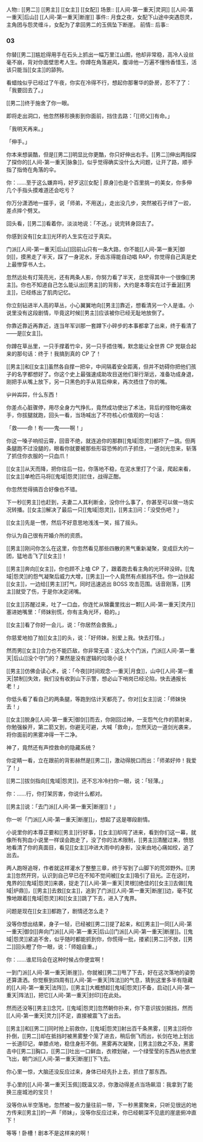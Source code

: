 人物:: [[男二]] [[男主]] [[女主]] [[女配]]
场景:: [[人间-第一重天|灵洞]] [[人间-第一重天|后山]] [[人间-第一重天|断崖]]
事件:: 月食之夜，女配下山途中突遇怨灵，主角团与怨灵缠斗，女配为了拿回男二的玉佩坠下断崖。
前情:: 
后事::

### 03

你替[[男二]]尴尬得用手在石头上抓出一幅万里江山图，他却非常稳，高冷人设丝毫不崩，背对你面壁思考人生。你蹲在角落避风，腹诽他一万遍不懂怜香惜玉，活该只能当[[女主]]的舔狗。

看蜡烛似乎已经过了午夜，你实在冷得不行，想起你那奢华的卧房，忍不了了：「我要回去了。」

[[男二]]终于施舍了你一眼。

即将走出洞口，他忽然移形换影到你面前，挡住去路：「[[师父]]有命。」

「我明天再来。」

「伸手。」

你本来想装酷，但是[[男二]]明显比你更酷，你只好伸出右手。[[男二]]伸出两指探了探你的[[人间-第一重天|脉象]]，似乎觉得确实没什么大问题，让开了路，顺手指了指倚在角落的伞。

你：……至于这么嫌弃吗，好歹这[[女配 | 原身]]也是个百里挑一的美女，你多伸几个手指头摸难道还会吃亏？

你万分潇洒地一摆手，说「师弟，不用送」，走出没几步，突然被石子绊了一跤，差点摔个劈叉。

回头看，[[男二]]看着你，淡淡地说：「不送。」说完转身回去了。

你感到没有[[女主]]光环的人生实在过于真实。

门派[[人间-第一重天|后山]]回前山只有一条大路，你不能[[人间-第一重天|御剑]]，摸黑走了半天，踩了一身泥水，牙齿冻得能自动唱 RAP，你觉得自己真是史上最惨穿书人士。

忽然远处有灯笼亮光，还有两条人影，你努力看了半天，总觉得其中一个很像[[男主]]。你也不知道自己怎么能认出[[男主]]的背影，大约是本尊实在过于垂涎[[男主]]，已经练出了肌肉记忆。

你立刻钻进半人高的草丛，小心翼翼地向[[男主]]靠近，想看清另一个人是谁。小说里没有这段剧情，毕竟这时候[[男主]]应该被你已经无耻地放倒了。

你靠近靠近再靠近，连当年军训那一套蹲下小碎步的本事都拿了出来，终于看清了——是[[女主]]。

你蹲在草丛里，一只手撑着竹伞，另一只手捂住嘴，默念能让全世界 CP 党联合起来的那句话：终于！我搞到真的 CP 了！

[[男主]]和[[女主]]虽然各自撑一把伞，中间隔着安全距离，但并不妨碍你把他们孩子的名字都想好了。你这个史上最强速成助攻目送他们渐行渐远，准备功成身退，刚把手从嘴上放下，另一只黑色的手从背后伸来，再次捂住了你的嘴。

屮艸芔茻，什么东西！

你差点心脏骤停，用尽全身力气挣扎，竟然成功使出了术法，背后的怪物吃痛收手，你拔腿就跑，回头一看，当场喊出了不符核心价值观的一句话：

「救——命！有——鬼——啊！」

你这一嗓子响彻云霄，回音不绝，就连追你的那群[[鬼域|怨灵]]都吓了一跳。但两条腿跑不过没腿的，眼看你就要被那些形容恐怖的爪子抓住，一道剑光忽来，斩落了抓住你衣服的一只血爪！

[[女主]]从天而降，把你往后一拉，你落地不稳，在泥水里打了个滚，爬起来看，[[女主]]单枪匹马将[[鬼域|怨灵]]拦住，战得正酣。

你忽然觉得搞百合好像也不错。

下一秒[[男主]]也赶到，夫妻二人其利断金，没你什么事了，你甚至可以做一场实况转播。[[女主]]解决了最后一只[[鬼域|怨灵]]，[[男主]]问：「没受伤吧？」

[[女主]]先是一愣，然后不好意思地浅浅一笑，摇了摇头。

你认为自己很有开婚介所的资质。

[[男主]]刚问你怎么在这里，你忽然看见那些四散的黑气重新凝聚，变成巨大的一团，猛地击飞了[[女主]]！

[[男主]]奔向[[女主]]，你也顾不上嗑 CP 了，跟着跑去看主角的光环碎没碎。[[鬼域|怨灵]]的怨气凝聚后威力大增，[[男主]]一个人竟然有点抵挡不住。你一边扶起[[女主]]，一边给[[男主]]打气，同时迅速逃出 BOSS 攻击范围。话音刚落，[[男主]]就受了伤，于是你决定闭嘴。

[[女主]]苏醒过来，吐了一口血，你连忙从锦囊里找出一颗[[人间-第一重天|灵丹]]塞进她嘴里：「师妹别慌，你有主角光环，稳的。」

[[女主]]看了你好一会儿，说：「你居然会救我。」

你慈爱地拍了拍[[女主]]的头，说：「好师妹，别爱上我。快去打怪。」

然而男[[女主]]合力也不能匹敌，你非常无语：这么大个门派，门派[[人间-第一重天|后山]]没个守门的？果然是没有逻辑的垃圾小说！

[[男主]]仿佛会读心术，说：「今夜[[时间观念-一重天|月食]]，山中[[人间-第一重天|禁制]]失效，我们没有收到山下示警，想必山下哨岗已经沦陷，快去通报长老！」

你低头看了看自己的两条腿，等跑到估计天都亮了。你对[[女主]]说：「师妹快去！」

[[女主]]脱身[[人间-第一重天|御剑]]而去，你刚回过神，一支怨气化作的箭射来，你勉强躲开，第二箭又到，你避无可避，大喊「救命」，忽然天边一道剑光袭来，将你面前的黑雾冲得一干二净。

神了，竟然还有声控救命的隐藏系统？

你定睛一看，立在跟前的背影赫然是[[男二]]，激动得脱口而出：「师弟好帅！我爱了！」

[[男二]]拔剑指向[[鬼域|怨灵]]，还不忘冷冷扫你一眼，说：「轻薄。」

你：……行，你打架厉害，你说什么都对。

[[男主]]说：「去门派[[人间-第一重天|断崖]]！」

你一听「门派[[人间-第一重天|断崖]]」，想起了这是哪段剧情。

小说里你的本尊正要和[[男主]]行好事，[[女主]]却闯了进来，看到你们这一幕，就像所有狗血小说里一样误会跑走了，没了你的法术限制，[[男主]]清醒过来，愤怒地看清了你的真面目，看见[[女主]]冲进大雨中的身影，没来由地心痛如绞，追了出去。

两人跑呀追呀，作者就这样灌水了整整三章，终于写到了山脚下的荒郊野外。[[男主]]忽然开窍，认识到自己早已在不知不觉间被[[女主]]吸引了目光。正在这时，鬼界的[[鬼域|怨灵]]来袭，捉走了[[人间-第一重天|灵根]]绝佳的[[女主]]去做[[鬼域|炉鼎]]，[[男主]]去救[[女主]]，追到了门派[[人间-第一重天|断崖]]边，毫不犹豫地跟着[[鬼域|怨灵]]和[[女主]]跳了下去，进入了鬼界。

问题是现在[[女主]]都跑了，剧情还怎么走？

没等你想出结果，身子一轻，已经被[[男二]]提了起来，和[[男主]]一同[[人间-第一重天|御剑]]奔向门派[[人间-第一重天|后山]]门派[[人间-第一重天|断崖]]。[[鬼域|怨灵]]紧追不舍，似乎随时都能抓到你，你慌得一批，搂紧[[男二]]不放，[[男二]]回头瞪了你一眼，说：「师姐自重。」

你：……谁尼玛会在这种时候占你便宜啊！

一到门派[[人间-第一重天|断崖]]，你就被[[男二]]甩了下去，好在这次落地的姿势还算潇洒。你觉察到四周有[[人间-第一重天|阵法]]的气息，猜到这里多半有隐藏的[[人间-第一重天|法阵]]，[[男主]]大概想趁[[鬼域|怨灵]]不备，启动[[人间-第一重天|阵法]]，把它[[人间-第一重天|封印]]在此处。

然而还没等[[男主]]念咒，[[鬼域|怨灵]]忽然朝你扑来，你下意识拔剑抵挡，然而[[人间-第一重天|灵力]]不足，直接被震飞了出去。

[[男主]]和[[男二]]同时抢上前救你，[[鬼域|怨灵]]射出百千条黑雾，[[男主]]将你扑倒，[[男二]]却在抵挡时被黑雾整个笼了进去，稍后倒飞而出，长剑在地上划出一长道印记，单膝点地，稳住身形不倒。黑雾再次凝聚，[[男主]]救之不及，黑雾击中[[男二]]胸口，[[男二]]吐出一口鲜血，衣襟划破，一个绿莹莹的东西从他衣里飞出，朝门派[[人间-第一重天|断崖]]下飞去。

你心里一惊，大脑还没反应过来，身体已经先扑上去，抓住了那东西。

手心里的[[人间-第一重天|玉佩]]既温又凉，你激动得差点当场飙泪：我拿到了能换三座城池的宝贝！

没等你从半空落地，忽然被一股力量往前一带，下一秒黑雾聚来，只听见很远的地方传来[[男主]]的一声「师妹」，没等你反应过来，你已经朝深不见底的崖底俯冲直下！

等等！卧槽！剧本不是这样来的啊！